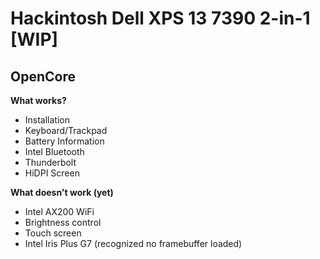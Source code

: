 # Hackintosh Dell XPS 13 7390 2-in-1 [WIP]
## OpenCore
**What works?**
- Installation
- Keyboard/Trackpad
- Battery Information
- Intel Bluetooth
- Thunderbolt
- HiDPI Screen

**What doesn't work (yet)**
- Intel AX200 WiFi
- Brightness control
- Touch screen
- Intel Iris Plus G7 (recognized no framebuffer loaded)
